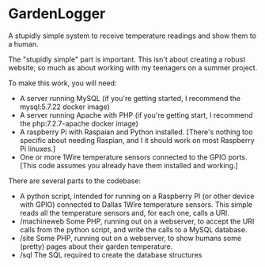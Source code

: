 # GardenLogger
A stupidly simple system to receive temperature readings and show them to a human. 

The "stupidly simple" part is important. This isn't about creating a robust website, so much as about working with my teenagers on a summer project.



To make this work, you will need:

- A server running MySQL (if you're getting started, I recommend the mysql:5.7.22 docker image)
- A server running Apache with PHP (if you're getting start, I recommend the php:7.2.7-apache docker image)
- A raspberry Pi with Raspaian and Python installed. [There's nothing too specific about needing Raspian, and I it should work on most Raspberry Pi linuxes.]
- One or more 1Wire temperature sensors connected to the GPIO ports. [This code assumes you already have them installed and working.]


There are several parts to the codebase:

- A python script, intended for running on a Raspberry PI (or other device with GPIO) connected to Dallas 1Wire temperature sensors. This simple reads all the temperature sensors and, for each one, calls a URI.
- /machineweb Some PHP, running out on a webserver, to accept the URI calls from the python script, and write the calls to a MySQL database.
- /site Some PHP, running out on a webserver, to show humans some (pretty) pages about their garden temperature.
- /sql The SQL required to create the database structures


